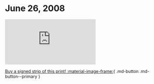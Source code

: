 # June 26, 2008

![](https://www.achewood.com/comic.php?date=06262008)

[Buy a signed strip of this print! :material-image-frame:](https://achewood-holiday-pop-up.myshopify.com/products/strip#06262008){ .md-button .md-button--primary }

